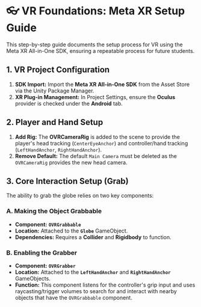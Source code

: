 # 👓 VR Foundations: Meta XR Setup Guide

This step-by-step guide documents the setup process for VR using the Meta XR All-in-One SDK, ensuring a repeatable process for future students.

## 1. VR Project Configuration
1.  **SDK Import:** Import the **Meta XR All-in-One SDK** from the Asset Store via the Unity Package Manager.
2.  **XR Plug-in Management:** In Project Settings, ensure the **Oculus** provider is checked under the **Android** tab.

## 2. Player and Hand Setup
1.  **Add Rig:** The **OVRCameraRig** is added to the scene to provide the player's head tracking (`CenterEyeAnchor`) and controller/hand tracking (`LeftHandAnchor`, `RightHandAnchor`).
2.  **Remove Default:** The default `Main Camera` must be deleted as the `OVRCameraRig` provides the new head camera.

## 3. Core Interaction Setup (Grab)
The ability to grab the globe relies on two key components:

### A. Making the Object Grabbable
* **Component:** **`OVRGrabbable`**
* **Location:** Attached to the **`Globe`** GameObject.
* **Dependencies:** Requires a **Collider** and **Rigidbody** to function.

### B. Enabling the Grabber
* **Component:** **`OVRGrabber`**
* **Location:** Attached to the **`LeftHandAnchor`** and **`RightHandAnchor`** GameObjects.
* **Function:** This component listens for the controller's grip input and uses raycasting/trigger volumes to search for and interact with nearby objects that have the `OVRGrabbable` component.
